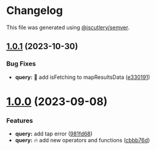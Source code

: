 # Changelog

This file was generated using [@jscutlery/semver](https://github.com/jscutlery/semver).

## [1.0.1](https://github-personal/ngneat/query/compare/ng-query-1.0.0...ng-query-1.0.1) (2023-10-30)


### Bug Fixes

* **query:** 🐞 add isFetching to mapResultsData ([e330191](https://github-personal/ngneat/query/commit/e3301914a45090ee8e19a9612360fa932b3d04d1))



# [1.0.0](https://github-personal/ngneat/query/compare/ng-query-1.0.0-beta.19...ng-query-1.0.0) (2023-09-08)


### Features

* **query:**  add tap error ([981fd68](https://github-personal/ngneat/query/commit/981fd68deb8446d45ba3170bf01d41895a60adf3))
* **query:** 🔥 add new operators and functions ([cbbb76d](https://github-personal/ngneat/query/commit/cbbb76d469e1b54d9e2cdffae661e3f4785e48b2))
